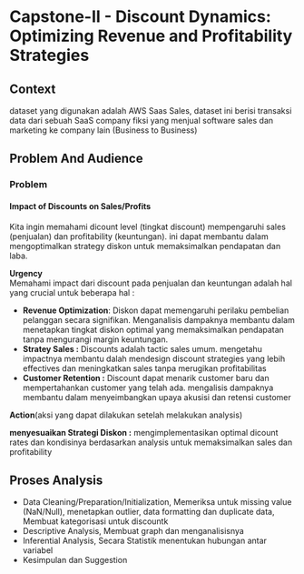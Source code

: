 # Capstone-II - Discount Dynamics: Optimizing Revenue and Profitability Strategies
## Context
dataset yang digunakan adalah AWS Saas Sales, dataset ini berisi transaksi data dari sebuah SaaS company fiksi yang menjual software sales dan marketing ke company lain (Business to Business)

## Problem And Audience
### Problem

#### Impact of Discounts on Sales/Profits
Kita ingin memahami dicount level (tingkat discount) mempengaruhi sales (penjualan) dan profitability (keuntungan). ini dapat membantu dalam mengoptimalkan strategy diskon untuk memaksimalkan pendapatan dan laba.  

**Urgency**   
Memahami impact dari discount pada penjualan dan keuntungan adalah hal yang crucial untuk beberapa hal :
- **Revenue Optimization**: Diskon dapat memengaruhi perilaku pembelian pelanggan secara signifikan. Menganalisis dampaknya membantu dalam menetapkan tingkat diskon optimal yang memaksimalkan pendapatan tanpa mengurangi margin keuntungan.
- **Stratey Sales :** Discounts adalah tactic sales umum. mengetahu impactnya membantu dalah mendesign discount strategies yang lebih effectives dan meningkatkan sales tanpa merugikan profitabilitas  
- **Customer Retention :** Discount dapat menarik customer baru dan mempertahankan customer yang telah ada. mengalisis dampaknya membantu dalam menyeimbangkan upaya akusisi dan retensi customer  


**Action**(aksi yang dapat dilakukan setelah melakukan analysis)  

**menyesuaikan Strategi Diskon :** mengimplementasikan optimal dicount rates dan kondisinya berdasarkan analysis untuk memaksimalkan sales dan profitability  

## Proses Analysis
- Data Cleaning/Preparation/Initialization, Memeriksa untuk missing value (NaN/Null), menetapkan outlier, data formatting dan duplicate data, Membuat kategorisasi untuk discountk
- Descriptive Analysis, Membuat graph dan menganalisisnya
- Inferential Analysis, Secara Statistik menentukan hubungan antar variabel
- Kesimpulan dan Suggestion
